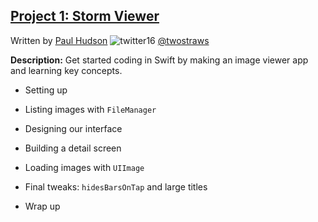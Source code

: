 ## [Project 1: Storm Viewer](https://www.hackingwithswift.com/read/1/overview)
Written by [Paul Hudson](https://www.hackingwithswift.com/about)  ![twitter16](https://github.com/juliangyurov/PH-Project6a/assets/13259596/445c8ea0-65c4-4dba-8e1f-3f2750f0ef51)
  [@twostraws](https://twitter.com/twostraws)

**Description:** Get started coding in Swift by making an image viewer app and learning key concepts.

- Setting up

- Listing images with `FileManager`

- Designing our interface

- Building a detail screen

- Loading images with `UIImage`

- Final tweaks: `hidesBarsOnTap` and large titles

- Wrap up
